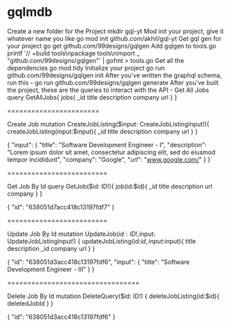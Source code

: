 # gqlmdb
Create a new folder for the Project mkdir gql-yt
Mod init your project, give it whatever name you like go mod init github.com/akhil/gql-yt
Get gql gen for your project go get github.com/99designs/gqlgen
Add gqlgen to tools.go printf '// +build tools\npackage tools\nimport _ "github.com/99designs/gqlgen"' | gofmt > tools.go
Get all the dependencies go mod tidy
Initialize your project go run github.com/99designs/gqlgen init
After you've written the graphql schema, run this - go run github.com/99designs/gqlgen generate
After you've built the project, these are the queries to interact with the API -
Get All Jobs
query GetAllJobs{ jobs{ _id title description company url } }

=======================

Create Job
mutation CreateJobListing($input: CreateJobListingInput!){ createJobListing(input:$input){ _id title description company url } }

{ "input": { "title": "Software Development Engineer - I", "description": "Lorem ipsum dolor sit amet, consectetur adipiscing elit, sed do eiusmod tempor incididunt", "company": "Google", "url": "www.google.com/" } }`

=========================

Get Job By Id
query GetJob($id: ID!){ job(id:$id){ _id title description url company } }

{ "id": "638051d7acc418c13197fdf7" }

=========================

Update Job By Id
mutation UpdateJob($id: ID!,$input: UpdateJobListingInput!) { updateJobListing(id:$id,input:$input){ title description _id company url } }

{ "id": "638051d3acc418c13197fdf6", "input": { "title": "Software Development Engineer - III" } }

=================================

Delete Job By Id
mutation DeleteQuery($id: ID!) { deleteJobListing(id:$id){ deletedJobId } }

{ "id": "638051d3acc418c13197fdf6" }
